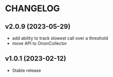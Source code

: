 # CHANGELOG

## v2.0.9 (2023-05-29)

* add ability to track slowest call over a threshold
* move API to OrionCollector

## v1.0.1 (2023-02-12)

* Stable release
